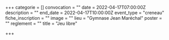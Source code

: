 +++
categorie = []
convocation = ""
date = 2022-04-17T07:00:00Z
description = ""
end_date = 2022-04-17T10:00:00Z
event_type = "creneau"
fiche_inscription = ""
image = ""
lieu = "Gymnase Jean Maréchal"
poster = ""
reglement = ""
title = "Jeu libre"

+++
        